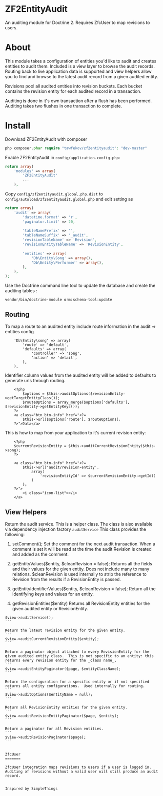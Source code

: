 ZF2EntityAudit
==============

An auditing module for Doctrine 2.  Requires ZfcUser to map revisions to users.


About
=====

This module takes a configuration of entities you'd like to audit and creates 
entities to audit them.  Included is a view layer to browse the audit records.
Routing back to live application data is supported and view helpers
allow you to find and browse to the latest audit record from a given audited entity.

Revisions pool all audited entities into revision buckets.  Each bucket contains the revision entity for each 
audited record in a transaction.

Auditing is done in it's own transaction after a flush has been performed.  Auditing takes two flushes in one transaction to complete.  


Install
=======

Download ZF2EntityAudit with composer 

```php
php composer.phar require "tawfekov/zf2entityaudit": "dev-master"
```


Enable ZF2EntityAudit in `config/application.config.php`: 
```php
return array(
    'modules' => array(
        'ZF2EntityAudit'
        ...
    ),
```

Copy `config/zf2entityaudit.global.php.dist` to `config/autoload/zf2entityaudit.global.php` and edit setting as

```php
return array(
    'audit' => array(
        'datetime.format' => 'r',
        'paginator.limit' => 20,
        
        'tableNamePrefix' => '',
        'tableNameSuffix' => '_audit',
        'revisionTableName' => 'Revision',
        'revisionEntityTableName' => 'RevisionEntity',
        
        'entities' => array(           
            'Db\Entity\Song' => array(),
            'Db\Entity\Performer' => array(),
        ),
    ),
);
```

Use the Doctrine command line tool to update the database and create the auditing tables :

```shell
vendor/bin/doctrine-module orm:schema-tool:update
```


Routing
-------

To map a route to an audited entity include route information in the audit => entities config

```
    'Db\Entity\song' => array(
        'route' => 'default',
        'defaults' => array(
            'controller' => 'song',
            'action' => 'detail',
        ),
    ),
```

Identifier column values from the audited entity will be added to defaults to generate urls through routing.

```
    <?php
        $options = $this->auditOptions($revisionEntity->getTargetEntityClass());
        $routeOptions = array_merge($options['defaults'], $revisionEntity->getEntityKeys());
    ?>
    <a class="btn btn-info" href="<?=
        $this->url($options['route'], $routeOptions);
    ?>">Data</a>
```

This is how to map from your application to it's current revision entity:

```
    <?php
    $currentRevisionEntity = $this->auditCurrentRevisionEntity($this->song);
    ?>

    <a class="btn btn-info" href="<?=
        $this->url('audit/revision-entity',
            array(
                'revisionEntityId' => $currentRevisionEntity->getId()
            )
        );
    ?>">
        <i class="icon-list"></i>
    </a>
```


View Helpers
------------

Return the audit service.  This is a helper class.  The class is also available via dependency injection factory ```auditService```
This class provides the following:

1. setComment();
    Set the comment for the next audit transaction.  When a comment is set it will be read at the time the audit Revision is created and added as the comment.

2. getEntityValues($entity, $cleanRevision = false);
    Returns all the fields and their values for the given entity.  Does not include many to many relations.
    $cleanRevision is used internally to strip the reference to Revision from the results if a RevisionEntity is passed.

3. getEntityIdentifierValues($entity, $cleanRevision = false);
    Return all the identifying keys and values for an entity.
    
4. getRevisionEntities($entity)
    Returns all RevisionEntity entities for the given audited entity or RevisionEntity.
    
````
$view->auditService();
```

Return the latest revision entity for the given entity.
```
$view->auditCurrentRevisionEntity($entity);
```

Return a paginator object attached to every RevisionEntity for the given audited entity class.  This is not specific to an entity: this returns every revision entity for the _class name_.
```
$view->auditEntityPaginator($page, $entityClassName);
```

Return the configuration for a specific entity or if not specified returns all entity configurations.  Used internally for routing.
```
$view->auditOptions($entityName = null);
```

Return all RevisionEntity entities for the given entity.
```
$view->auditRevisionEntityPaginator($page, $entity);
```

Return a paginator for all Revision entities.
```
$view->auditRevisionPaginator($page);
```


ZfcUser 
=======

ZfcUser integration maps revisions to users if a user is logged in.  Auditing of revisions without a valid user will still produce an audit record.


Inspired by SimpleThings
